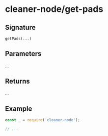 # cleaner-node/get-pads

## Signature

`getPads(...)`

## Parameters

...

## Returns

...

## Example

```javascript
const _ = require('cleaner-node');

// ...
```
